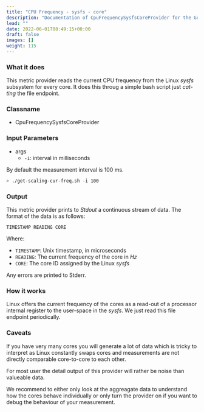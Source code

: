 ```yaml
---
title: "CPU Frequency - sysfs - core"
description: "Documentation of CpuFrequencySysfsCoreProvider for the Green Metrics Tool"
lead: ""
date: 2022-06-01T08:49:15+00:00
draft: false
images: []
weight: 115
---
```

### What it does

This metric provider reads the current CPU frequency from the Linux *sysfs* subsystem for every core. 
It does this throug a simple bash script just *cat-ting* the file endpoint.

### Classname
- CpuFrequencySysfsCoreProvider

### Input Parameters

- args
    - `-i`: interval in milliseconds

By default the measurement interval is 100 ms.

```bash
> ./get-scaling-cur-freq.sh -i 100
```

### Output

This metric provider prints to *Stdout* a continuous stream of data. The format of the data is as follows:

`TIMESTAMP READING CORE`

Where:
- `TIMESTAMP`: Unix timestamp, in microseconds
- `READING`: The current frequency of the core in *Hz*
- `CORE`: The core ID assigned by the Linux *sysfs*

Any errors are printed to Stderr.

### How it works
Linux offers the current frequency of the cores as a read-out of a processor internal register to the user-space in the
*sysfs*. We just read this file endpoint periodically.


### Caveats
If you have very many cores you will generate a lot of data which is tricky to interpret as Linux constantly swaps 
cores and measurements are not directly comparable core-to-core to each other.

For most user the detail output of this provider will rather be noise than valueable data.

We recommend to either only look at the aggreagate data to understand how the cores behave individually or only 
turn the provider on if you want to debug the behaviour of your measurement.
